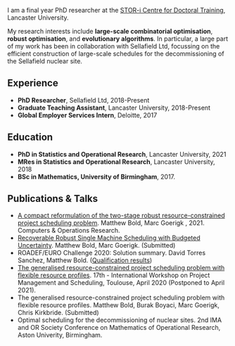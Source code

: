 I am a final year PhD researcher at the [STOR-i Centre for Doctoral Training](https://www.lancaster.ac.uk/stor-i/), Lancaster University.

My research interests include **large-scale combinatorial optimisation**, **robust optimisation**, and **evolutionary algorithms**. In particular, a large part of my work has been in collaboration with Sellafield Ltd, focussing on the efficient construction of large-scale schedules for the decommissioning of the Sellafield nuclear site. 


## Experience
- **PhD Researcher**, Sellafield Ltd, 2018-Present
- **Graduate Teaching Assistant**, Lancaster University, 2018-Present
- **Global Employer Services Intern**, Deloitte, 2017

## Education
- **PhD in Statistics and Operational Research**, Lancaster University, 2021
- **MRes in Statistics and Operational Research**, Lancaster University, 2018
- **BSc in Mathematics, University of Birmingham**, 2017.

## Publications & Talks
- [A compact reformulation of the two-stage robust resource-constrained project scheduling problem](https://www.sciencedirect.com/science/article/pii/S0305054821000241). Matthew Bold, Marc Goerigk , 2021. Computers & Operations Research.
- [Recoverable Robust Single Machine Scheduling with Budgeted Uncertainty](https://arxiv.org/abs/2011.06284). Matthew Bold, Marc Goerigk. (Submitted)
- ROADEF/EURO Challenge 2020: Solution summary. David Torres Sanchez, Matthew Bold. ([Qualification results](https://www.roadef.org/challenge/2020/en/qualifresult.php))
- [The generalised resource-constrained project scheduling problem with flexible resource profiles](https://pms2020.sciencesconf.org/resource/page/id/13). 17th - International Workshop on Project Management and Scheduling, Toulouse, April 2020 (Postponed to April 2021).
- The generalised resource-constrained project scheduling problem with flexible resource profiles. Matthew Bold, Burak Boyaci, Marc Goerigk, Chris Kirkbride. (Submitted)
- Optimal scheduling for the decommissioning of nuclear sites. 2nd IMA and OR Society Conference on Mathematics of Operational Research, Aston Univerity, Birmingham.
